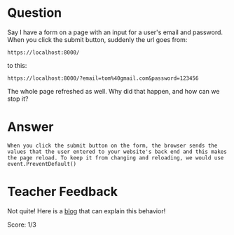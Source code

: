 # Question
Say I have a form on a page with an input for a user's email and password. When you click the submit button, suddenly the url goes from:

```plaintext
https://localhost:8000/
```
to this:
```plaintext
https://localhost:8000/?email=tom%40gmail.com&password=123456
```

The whole page refreshed as well. Why did that happen, and how can we stop it?

# Answer
    When you click the submit button on the form, the browser sends the values that the user entered to your website's back end and this makes the page reload. To keep it from changing and reloading, we would use event.PreventDefault()

# Teacher Feedback

Not quite! Here is a [blog](https://www.linkedin.com/pulse/why-we-use-eventpreventdefault-reason-behind-front-end-developer) that can explain this behavior!

Score: 1/3